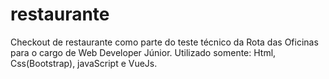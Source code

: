 # restaurante
 Checkout de restaurante como parte do teste técnico da Rota das Oficinas para o cargo de Web Developer Júnior. Utilizado somente: Html, Css(Bootstrap), javaScript e VueJs.
